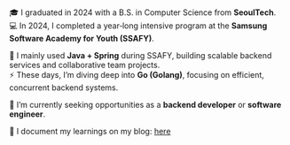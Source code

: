 🎓 I graduated in 2024 with a B.S. in Computer Science from **SeoulTech**.  
💻 In 2024, I completed a year‑long intensive program at the **Samsung Software Academy for Youth (SSAFY)**.

🌱 I mainly used **Java + Spring** during SSAFY, building scalable backend services and collaborative team projects.  
⚡ These days, I’m diving deep into **Go (Golang)**, focusing on efficient, concurrent backend systems.

🚀 I’m currently seeking opportunities as a **backend developer** or **software engineer**.

📘 I document my learnings on my blog: [here](https://velog.io/@junsk50/posts)
